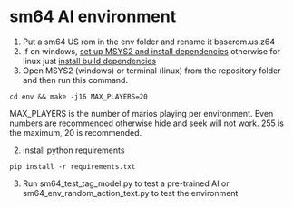 # sm64 AI environment
1. Put a sm64 US rom in the env folder and rename it baserom.us.z64
2. If on windows, [set up MSYS2 and install dependencies](https://github.com/djoslin0/sm64ex-coop/wiki/Compiling-on-Windows) otherwise for linux just [install build dependencies](https://github.com/djoslin0/sm64ex-coop/wiki/Compiling-on-Linux)
3. Open MSYS2 (windows) or terminal (linux) from the repository folder and then run this command.
```
cd env && make -j16 MAX_PLAYERS=20
```
MAX_PLAYERS is the number of marios playing per environment. Even numbers are recommended otherwise hide and seek will not work. 255 is the maximum, 20 is recommended.

2. install python requirements
```
pip install -r requirements.txt
``` 
3. Run sm64_test_tag_model.py to test a pre-trained AI or sm64_env_random_action_text.py to test the environment